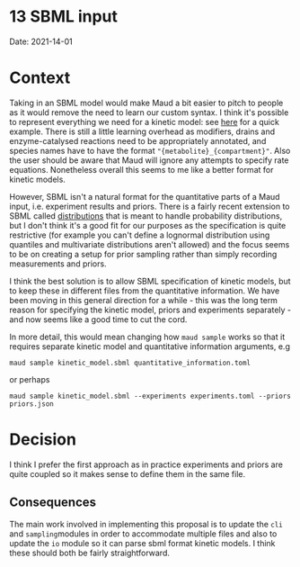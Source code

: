 # 13 SBML input

Date: 2021-14-01

# Context

Taking in an SBML model would make Maud a bit easier to pitch to people as it would remove the need to learn our custom syntax. I think it's possible to represent everything we need for a kinetic model: see [here](https://gist.github.com/teddygroves/287bd45c2cdc2bbb2defb4b47ff8fe53) for a quick example. There is still a little learning overhead as modifiers, drains and enzyme-catalysed reactions need to be appropriately annotated, and species names have to have the format `"{metabolite}_{compartment}"`. Also the user should be aware that Maud will ignore any attempts to specify rate equations. Nonetheless overall this seems to me like a better format for kinetic models.

However, SBML isn't a natural format for the quantitative parts of a Maud input, i.e. experiment results and priors. There is a fairly recent extension to SBML called [distributions](http://co.mbine.org/specifications/sbml.level-3.version-1.distrib.version-1.release-1) that is meant to handle probability distributions, but I don't think it's a good fit for our purposes as the specification is quite restrictive (for example you can't define a lognormal distribution using quantiles and multivariate distributions aren't allowed) and the focus seems to be on creating a setup for prior sampling rather than simply recording measurements and priors.

I think the best solution is to allow SBML specification of kinetic models, but to keep these in different files from the quantitative information. We have been moving in this general direction for a while - this was the long term reason for specifying the kinetic model, priors and experiments separately - and now seems like a good time to cut the cord.

In more detail, this would mean changing how `maud sample` works so that it requires separate kinetic model and quantitative information arguments, e.g

```
maud sample kinetic_model.sbml quantitative_information.toml
```

or perhaps

```
maud sample kinetic_model.sbml --experiments experiments.toml --priors priors.json
```

# Decision
I think I prefer the first approach as in practice experiments and priors are quite coupled so it makes sense to define them in the same file.

## Consequences
The main work involved in implementing this proposal is to update the `cli` and `sampling`modules in order to accommodate multiple files and also to update the `io` module so it can parse sbml format kinetic models. I think these should both be fairly straightforward.
